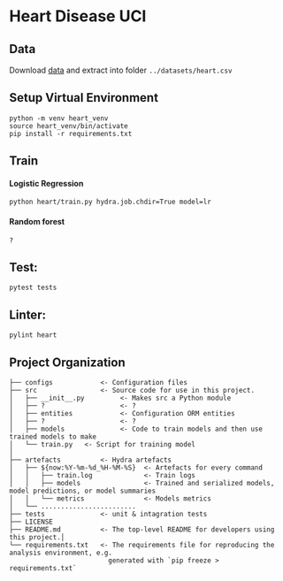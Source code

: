 Heart Disease UCI
==============================

## Data

Download [data](https://www.kaggle.com/datasets/johnsmith88/heart-disease-dataset/download?datasetVersionNumber=2) and 
extract into folder `../datasets/heart.csv`

## Setup Virtual Environment
~~~
python -m venv heart_venv
source heart_venv/bin/activate
pip install -r requirements.txt
~~~

## Train
#### Logistic Regression
~~~
python heart/train.py hydra.job.chdir=True model=lr
~~~
#### Random forest
~~~ 
?
~~~

## Test:
~~~
pytest tests
~~~

## Linter:
~~~
pylint heart
~~~

## Project Organization
    ├── configs            <- Configuration files
    ├── src                <- Source code for use in this project.
    │   ├── __init__.py         <- Makes src a Python module
    │   ├── ?                   <- ?
    │   ├── entities            <- Configuration ORM entities
    │   ├── ?                   <- ?
    │   ├── models              <- Code to train models and then use trained models to make
    │   └── train.py   <- Script for training model
    │
    ├── artefacts          <- Hydra artefacts
    │   ├── ${now:%Y-%m-%d_%H-%M-%S}  <- Artefacts for every command
    │   │   ├── train.log             <- Train logs
    │   │   ├── models                <- Trained and serialized models, model predictions, or model summaries
    │   │   └── metrics               <- Models metrics
    │   └── ........................      
    ├── tests              <- unit & intagration tests
    ├── LICENSE
    ├── README.md          <- The top-level README for developers using this project.│
    └── requirements.txt   <- The requirements file for reproducing the analysis environment, e.g.
                             generated with `pip freeze > requirements.txt`